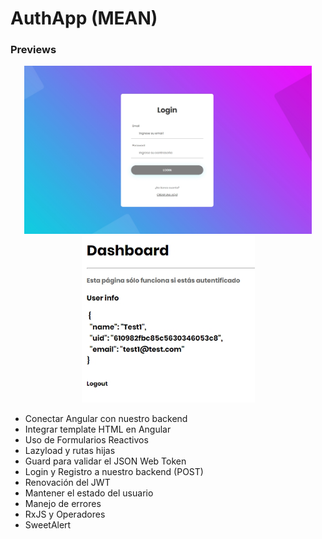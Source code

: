 # AuthApp (MEAN)

### Previews
<p align="center">
  <img src="https://github.com/alesyt0h/angular-authApp-MEAN/blob/main/Preview%20-%20AuthApp.jpg?raw=true" style="width:460px" alt="JSON Dashboard"/>
  <img src="https://github.com/alesyt0h/angular-authApp-MEAN/blob/main/Dashboard%20Preview.jpg?raw=true" style="width:277px" alt="JSON Dashboard"/>
</p>

* Conectar Angular con nuestro backend
* Integrar template HTML en Angular
* Uso de Formularios Reactivos
* Lazyload y rutas hijas
* Guard para validar el JSON Web Token
* Login y Registro a nuestro backend (POST)
* Renovación del JWT
* Mantener el estado del usuario
* Manejo de errores
* RxJS y Operadores
* SweetAlert



